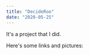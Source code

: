 ```yaml
---
title: "DecideRoo"
date: "2020-05-25"
---
```


It's a project that I did.

Here's some links and pictures: